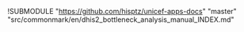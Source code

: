 !SUBMODULE "https://github.com/hisptz/unicef-apps-docs" "master" "src/commonmark/en/dhis2_bottleneck_analysis_manual_INDEX.md"

